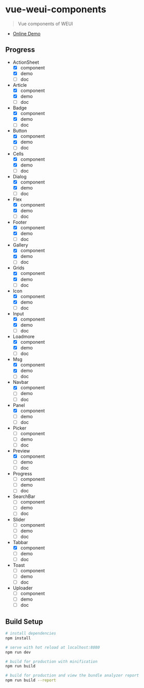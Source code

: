 # vue-weui-components

> Vue components of WEUI

- [Online Demo](https://meteorlxy.github.io/vue-weui-components) 

## Progress

- ActionSheet
  - [x] component
  - [x] demo
  - [ ] doc
- Article
  - [x] component
  - [x] demo
  - [ ] doc
- Badge
  - [x] component
  - [x] demo
  - [ ] doc
- Button
  - [x] component
  - [x] demo
  - [ ] doc
- Cells
  - [x] component
  - [x] demo
  - [ ] doc
- Dialog
  - [x] component
  - [x] demo
  - [ ] doc
- Flex
  - [x] component
  - [x] demo
  - [ ] doc
- Footer
  - [x] component
  - [x] demo
  - [ ] doc
- Gallery
  - [x] component
  - [x] demo
  - [ ] doc
- Grids
  - [x] component
  - [x] demo
  - [ ] doc
- Icon
  - [x] component
  - [x] demo
  - [ ] doc
- Input
  - [x] component
  - [x] demo
  - [ ] doc
- Loadmore
  - [x] component
  - [x] demo
  - [ ] doc
- Msg
  - [x] component
  - [x] demo
  - [ ] doc
- Navbar
  - [x] component
  - [ ] demo
  - [ ] doc
- Panel
  - [x] component
  - [ ] demo
  - [ ] doc
- Picker
  - [ ] component
  - [ ] demo
  - [ ] doc
- Preview
  - [x] component
  - [ ] demo
  - [ ] doc
- Progress
  - [ ] component
  - [ ] demo
  - [ ] doc
- SearchBar
  - [ ] component
  - [ ] demo
  - [ ] doc
- Slider
  - [ ] component
  - [ ] demo
  - [ ] doc
- Tabbar
  - [x] component
  - [ ] demo
  - [ ] doc
- Toast
  - [ ] component
  - [ ] demo
  - [ ] doc
- Uploader
  - [ ] component
  - [ ] demo
  - [ ] doc

## Build Setup

``` bash
# install dependencies
npm install

# serve with hot reload at localhost:8080
npm run dev

# build for production with minification
npm run build

# build for production and view the bundle analyzer report
npm run build --report
```